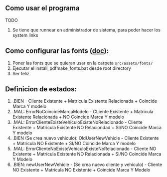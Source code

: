 ## Como usar el programa
TODO 
1. Se tiene que runnear en administrador de sistema, para poder hacer los system links


## Como configurar las fonts ([doc](https://pdfmake.github.io/docs/0.1/fonts/custom-fonts-client-side/vfs/)):

1. Poner las fonts que se quieran usar en la carpeta `src/assets/fonts/`
2. Ejecutar el install_pdfmake_fonts.bat desde root directory
3. Ser feliz

## Definicion de estados:

1. .BIEN - Cliente Existente + Matricula Existente Relacionada + Coincide Marca Y modelo 
2. .MAL: ErrorNoCoincideMarcaModelo - CLiente Existente + Matricula Existente Relacionada + NO Coincide Marca Y modelo 
3. .MAL: ErrorClienteExisteVehiculoExisteNoRelacionado - Cliente Existente + Matricula Existente NO Relaciondad + SI/NO Coincide Marca Y modelo 
4. .BIEN (Se crea nuevo vehiculo): OldUserNewVehicle - Cliente Existente + Matricula NO Existente + SI/NO Coincide Marca Y modelo 
5. .MAL: ErrorClienteNoExisteVehiculoExisteNoRelacionado - Cliente NO Existente + Matricula Existente NO Relacionada + SI/NO Coincide Marca Y Modelo 
6. .BIEN: newUserNewVehicle - (Se crea nuevo cliente y vehiculo) - Cliente NO Existente + Matricula NO Existente +  Coincide Marca Y Modelo